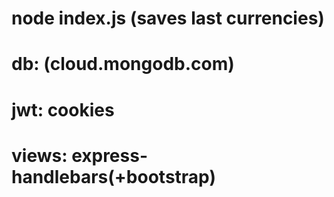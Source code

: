# node index.js (saves last currencies)
# db: (cloud.mongodb.com)
# jwt: cookies
# views: express-handlebars(+bootstrap)
